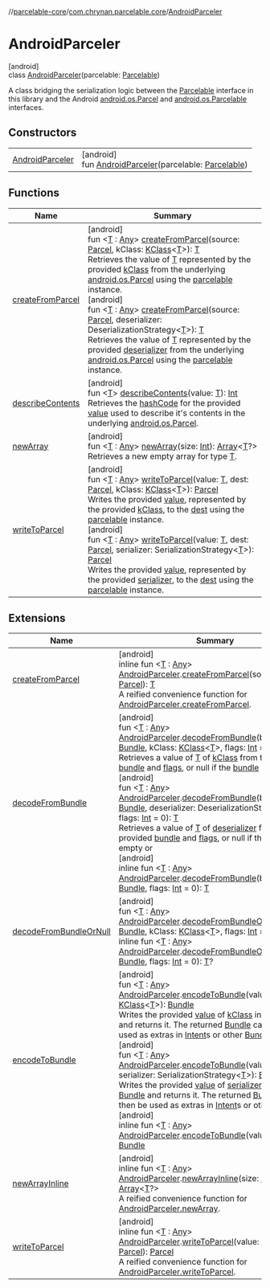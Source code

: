 //[parcelable-core](../../../index.md)/[com.chrynan.parcelable.core](../index.md)/[AndroidParceler](index.md)

# AndroidParceler

[android]\
class [AndroidParceler](index.md)(parcelable: [Parcelable](../-parcelable/index.md#1131268509%2FExtensions%2F-1462739831))

A class bridging the serialization logic between the [Parcelable](../-parcelable/index.md#1131268509%2FExtensions%2F-1462739831) interface in this library and the Android [android.os.Parcel](https://developer.android.com/reference/kotlin/android/os/Parcel.html) and [android.os.Parcelable](https://developer.android.com/reference/kotlin/android/os/Parcelable.html) interfaces.

## Constructors

| | |
|---|---|
| [AndroidParceler](-android-parceler.md) | [android]<br>fun [AndroidParceler](-android-parceler.md)(parcelable: [Parcelable](../-parcelable/index.md#1131268509%2FExtensions%2F-1462739831)) |

## Functions

| Name | Summary |
|---|---|
| [createFromParcel](create-from-parcel.md) | [android]<br>fun &lt;[T](create-from-parcel.md) : [Any](https://kotlinlang.org/api/latest/jvm/stdlib/kotlin/-any/index.html)&gt; [createFromParcel](create-from-parcel.md)(source: [Parcel](https://developer.android.com/reference/kotlin/android/os/Parcel.html), kClass: [KClass](https://kotlinlang.org/api/latest/jvm/stdlib/kotlin.reflect/-k-class/index.html)&lt;[T](create-from-parcel.md)&gt;): [T](create-from-parcel.md)<br>Retrieves the value of [T](create-from-parcel.md) represented by the provided [kClass](create-from-parcel.md) from the underlying [android.os.Parcel](https://developer.android.com/reference/kotlin/android/os/Parcel.html) using the [parcelable](../../../../parcelable-core/com.chrynan.parcelable.core/-android-parceler/parcelable.md) instance.<br>[android]<br>fun &lt;[T](create-from-parcel.md) : [Any](https://kotlinlang.org/api/latest/jvm/stdlib/kotlin/-any/index.html)&gt; [createFromParcel](create-from-parcel.md)(source: [Parcel](https://developer.android.com/reference/kotlin/android/os/Parcel.html), deserializer: DeserializationStrategy&lt;[T](create-from-parcel.md)&gt;): [T](create-from-parcel.md)<br>Retrieves the value of [T](create-from-parcel.md) represented by the provided [deserializer](create-from-parcel.md) from the underlying [android.os.Parcel](https://developer.android.com/reference/kotlin/android/os/Parcel.html) using the [parcelable](../../../../parcelable-core/com.chrynan.parcelable.core/-android-parceler/parcelable.md) instance. |
| [describeContents](describe-contents.md) | [android]<br>fun &lt;[T](describe-contents.md)&gt; [describeContents](describe-contents.md)(value: [T](describe-contents.md)): [Int](https://kotlinlang.org/api/latest/jvm/stdlib/kotlin/-int/index.html)<br>Retrieves the [hashCode](../../../../parcelable-core/com.chrynan.parcelable.core/-android-parceler/hash-code.md) for the provided [value](describe-contents.md) used to describe it's contents in the underlying [android.os.Parcel](https://developer.android.com/reference/kotlin/android/os/Parcel.html). |
| [newArray](new-array.md) | [android]<br>fun &lt;[T](new-array.md) : [Any](https://kotlinlang.org/api/latest/jvm/stdlib/kotlin/-any/index.html)&gt; [newArray](new-array.md)(size: [Int](https://kotlinlang.org/api/latest/jvm/stdlib/kotlin/-int/index.html)): [Array](https://kotlinlang.org/api/latest/jvm/stdlib/kotlin/-array/index.html)&lt;[T](new-array.md)?&gt;<br>Retrieves a new empty array for type [T](new-array.md). |
| [writeToParcel](write-to-parcel.md) | [android]<br>fun &lt;[T](write-to-parcel.md) : [Any](https://kotlinlang.org/api/latest/jvm/stdlib/kotlin/-any/index.html)&gt; [writeToParcel](write-to-parcel.md)(value: [T](write-to-parcel.md), dest: [Parcel](https://developer.android.com/reference/kotlin/android/os/Parcel.html), kClass: [KClass](https://kotlinlang.org/api/latest/jvm/stdlib/kotlin.reflect/-k-class/index.html)&lt;[T](write-to-parcel.md)&gt;): [Parcel](../../../../parcelable-core/parcelable-core/com.chrynan.parcelable.core/-parcel/index.md)<br>Writes the provided [value](write-to-parcel.md), represented by the provided [kClass](write-to-parcel.md), to the [dest](https://developer.android.com/reference/kotlin/android/os/Parcel.html) using the [parcelable](../../../../parcelable-core/com.chrynan.parcelable.core/-android-parceler/parcelable.md) instance.<br>[android]<br>fun &lt;[T](write-to-parcel.md) : [Any](https://kotlinlang.org/api/latest/jvm/stdlib/kotlin/-any/index.html)&gt; [writeToParcel](write-to-parcel.md)(value: [T](write-to-parcel.md), dest: [Parcel](https://developer.android.com/reference/kotlin/android/os/Parcel.html), serializer: SerializationStrategy&lt;[T](write-to-parcel.md)&gt;): [Parcel](../../../../parcelable-core/parcelable-core/com.chrynan.parcelable.core/-parcel/index.md)<br>Writes the provided [value](write-to-parcel.md), represented by the provided [serializer](write-to-parcel.md), to the [dest](https://developer.android.com/reference/kotlin/android/os/Parcel.html) using the [parcelable](../../../../parcelable-core/com.chrynan.parcelable.core/-android-parceler/parcelable.md) instance. |

## Extensions

| Name | Summary |
|---|---|
| [createFromParcel](../create-from-parcel.md) | [android]<br>inline fun &lt;[T](../create-from-parcel.md) : [Any](https://kotlinlang.org/api/latest/jvm/stdlib/kotlin/-any/index.html)&gt; [AndroidParceler](index.md).[createFromParcel](../create-from-parcel.md)(source: [Parcel](https://developer.android.com/reference/kotlin/android/os/Parcel.html)): [T](../create-from-parcel.md)<br>A reified convenience function for [AndroidParceler.createFromParcel](create-from-parcel.md). |
| [decodeFromBundle](../decode-from-bundle.md) | [android]<br>fun &lt;[T](../decode-from-bundle.md) : [Any](https://kotlinlang.org/api/latest/jvm/stdlib/kotlin/-any/index.html)&gt; [AndroidParceler](index.md).[decodeFromBundle](../decode-from-bundle.md)(bundle: [Bundle](https://developer.android.com/reference/kotlin/android/os/Bundle.html), kClass: [KClass](https://kotlinlang.org/api/latest/jvm/stdlib/kotlin.reflect/-k-class/index.html)&lt;[T](../decode-from-bundle.md)&gt;, flags: [Int](https://kotlinlang.org/api/latest/jvm/stdlib/kotlin/-int/index.html) = 0): [T](../decode-from-bundle.md)<br>Retrieves a value of [T](../decode-from-bundle.md) of [kClass](../decode-from-bundle.md) from the provided [bundle](../decode-from-bundle.md) and [flags](../decode-from-bundle.md), or null if the [bundle](../decode-from-bundle.md) is empty or<br>[android]<br>fun &lt;[T](../decode-from-bundle.md) : [Any](https://kotlinlang.org/api/latest/jvm/stdlib/kotlin/-any/index.html)&gt; [AndroidParceler](index.md).[decodeFromBundle](../decode-from-bundle.md)(bundle: [Bundle](https://developer.android.com/reference/kotlin/android/os/Bundle.html), deserializer: DeserializationStrategy&lt;[T](../decode-from-bundle.md)&gt;, flags: [Int](https://kotlinlang.org/api/latest/jvm/stdlib/kotlin/-int/index.html) = 0): [T](../decode-from-bundle.md)<br>Retrieves a value of [T](../decode-from-bundle.md) of [deserializer](../decode-from-bundle.md) from the provided [bundle](../decode-from-bundle.md) and [flags](../decode-from-bundle.md), or null if the [bundle](../decode-from-bundle.md) is empty or<br>[android]<br>inline fun &lt;[T](../decode-from-bundle.md) : [Any](https://kotlinlang.org/api/latest/jvm/stdlib/kotlin/-any/index.html)&gt; [AndroidParceler](index.md).[decodeFromBundle](../decode-from-bundle.md)(bundle: [Bundle](https://developer.android.com/reference/kotlin/android/os/Bundle.html), flags: [Int](https://kotlinlang.org/api/latest/jvm/stdlib/kotlin/-int/index.html) = 0): [T](../decode-from-bundle.md) |
| [decodeFromBundleOrNull](../decode-from-bundle-or-null.md) | [android]<br>fun &lt;[T](../decode-from-bundle-or-null.md) : [Any](https://kotlinlang.org/api/latest/jvm/stdlib/kotlin/-any/index.html)&gt; [AndroidParceler](index.md).[decodeFromBundleOrNull](../decode-from-bundle-or-null.md)(bundle: [Bundle](https://developer.android.com/reference/kotlin/android/os/Bundle.html), kClass: [KClass](https://kotlinlang.org/api/latest/jvm/stdlib/kotlin.reflect/-k-class/index.html)&lt;[T](../decode-from-bundle-or-null.md)&gt;, flags: [Int](https://kotlinlang.org/api/latest/jvm/stdlib/kotlin/-int/index.html) = 0): [T](../decode-from-bundle-or-null.md)?<br>inline fun &lt;[T](../decode-from-bundle-or-null.md) : [Any](https://kotlinlang.org/api/latest/jvm/stdlib/kotlin/-any/index.html)&gt; [AndroidParceler](index.md).[decodeFromBundleOrNull](../decode-from-bundle-or-null.md)(bundle: [Bundle](https://developer.android.com/reference/kotlin/android/os/Bundle.html), flags: [Int](https://kotlinlang.org/api/latest/jvm/stdlib/kotlin/-int/index.html) = 0): [T](../decode-from-bundle-or-null.md)? |
| [encodeToBundle](../encode-to-bundle.md) | [android]<br>fun &lt;[T](../encode-to-bundle.md) : [Any](https://kotlinlang.org/api/latest/jvm/stdlib/kotlin/-any/index.html)&gt; [AndroidParceler](index.md).[encodeToBundle](../encode-to-bundle.md)(value: [T](../encode-to-bundle.md), kClass: [KClass](https://kotlinlang.org/api/latest/jvm/stdlib/kotlin.reflect/-k-class/index.html)&lt;[T](../encode-to-bundle.md)&gt;): [Bundle](https://developer.android.com/reference/kotlin/android/os/Bundle.html)<br>Writes the provided [value](../encode-to-bundle.md) of [kClass](../encode-to-bundle.md) into a [Bundle](https://developer.android.com/reference/kotlin/android/os/Bundle.html) and returns it. The returned [Bundle](https://developer.android.com/reference/kotlin/android/os/Bundle.html) can then be used as extras in [Intent](https://developer.android.com/reference/kotlin/android/content/Intent.html)s or other [Bundle](https://developer.android.com/reference/kotlin/android/os/Bundle.html)s.<br>[android]<br>fun &lt;[T](../encode-to-bundle.md) : [Any](https://kotlinlang.org/api/latest/jvm/stdlib/kotlin/-any/index.html)&gt; [AndroidParceler](index.md).[encodeToBundle](../encode-to-bundle.md)(value: [T](../encode-to-bundle.md), serializer: SerializationStrategy&lt;[T](../encode-to-bundle.md)&gt;): [Bundle](https://developer.android.com/reference/kotlin/android/os/Bundle.html)<br>Writes the provided [value](../encode-to-bundle.md) of [serializer](../encode-to-bundle.md) into a [Bundle](https://developer.android.com/reference/kotlin/android/os/Bundle.html) and returns it. The returned [Bundle](https://developer.android.com/reference/kotlin/android/os/Bundle.html) can then be used as extras in [Intent](https://developer.android.com/reference/kotlin/android/content/Intent.html)s or other [Bundle](https://developer.android.com/reference/kotlin/android/os/Bundle.html)s.<br>[android]<br>inline fun &lt;[T](../encode-to-bundle.md) : [Any](https://kotlinlang.org/api/latest/jvm/stdlib/kotlin/-any/index.html)&gt; [AndroidParceler](index.md).[encodeToBundle](../encode-to-bundle.md)(value: [T](../encode-to-bundle.md)): [Bundle](https://developer.android.com/reference/kotlin/android/os/Bundle.html) |
| [newArrayInline](../new-array-inline.md) | [android]<br>inline fun &lt;[T](../new-array-inline.md) : [Any](https://kotlinlang.org/api/latest/jvm/stdlib/kotlin/-any/index.html)&gt; [AndroidParceler](index.md).[newArrayInline](../new-array-inline.md)(size: [Int](https://kotlinlang.org/api/latest/jvm/stdlib/kotlin/-int/index.html)): [Array](https://kotlinlang.org/api/latest/jvm/stdlib/kotlin/-array/index.html)&lt;[T](../new-array-inline.md)?&gt;<br>A reified convenience function for [AndroidParceler.newArray](new-array.md). |
| [writeToParcel](../write-to-parcel.md) | [android]<br>inline fun &lt;[T](../write-to-parcel.md) : [Any](https://kotlinlang.org/api/latest/jvm/stdlib/kotlin/-any/index.html)&gt; [AndroidParceler](index.md).[writeToParcel](../write-to-parcel.md)(value: [T](../write-to-parcel.md), dest: [Parcel](https://developer.android.com/reference/kotlin/android/os/Parcel.html)): [Parcel](../../../../parcelable-core/parcelable-core/com.chrynan.parcelable.core/-parcel/index.md)<br>A reified convenience function for [AndroidParceler.writeToParcel](write-to-parcel.md). |
